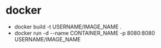 # docker
* docker build -t USERNAME/IMAGE_NAME . 
* docker run -d --name CONTAINER_NAME -p 8080:8080 USERNAME/IMAGE_NAME 
